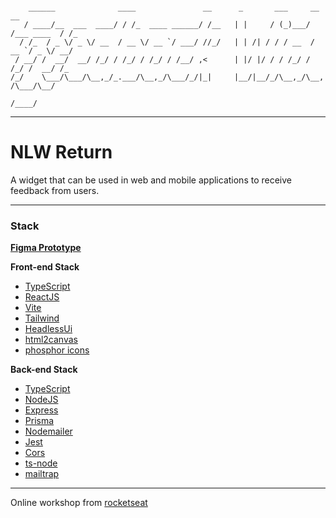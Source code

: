 ```

    ______              ____               __      _       ___     __           __
   / ____/__  ___  ____/ / /_  ____ ______/ /__   | |     / (_)___/ /___ ____  / /_
  / /_  / _ \/ _ \/ __  / __ \/ __ `/ ___/ //_/   | | /| / / / __  / __ `/ _ \/ __/
 / __/ /  __/  __/ /_/ / /_/ / /_/ / /__/ ,<      | |/ |/ / / /_/ / /_/ /  __/ /_
/_/    \___/\___/\__,_/_.___/\__,_/\___/_/|_|     |__/|__/_/\__,_/\__, /\___/\__/
                                                                 /____/

```

---

# NLW Return

A widget that can be used in web and mobile applications to receive feedback from users.

---

### Stack

**[Figma Prototype](https://www.figma.com/community/file/1102912516166573468)**

**Front-end Stack**

- [TypeScript](https://www.typescriptlang.org/)
- [ReactJS](https://reactjs.org/)
- [Vite](https://vitejs.dev/)
- [Tailwind](https://tailwindcss.com/)
- [HeadlessUi](https://headlessui.dev/)
- [html2canvas](https://html2canvas.hertzen.com/)
- [phosphor icons](https://phosphoricons.com/)

**Back-end Stack**

- [TypeScript](https://www.typescriptlang.org/)
- [NodeJS](https://nodejs.org/en/)
- [Express](https://expressjs.com/)
- [Prisma](https://www.prisma.io/)
- [Nodemailer](https://nodemailer.com/about/)
- [Jest](https://jestjs.io/)
- [Cors](https://github.com/expressjs/cors#readme)
- [ts-node](https://typestrong.org/ts-node/)
- [mailtrap](https://mailtrap.io/)

---

Online workshop from [rocketseat](https://www.rocketseat.com.br/)
